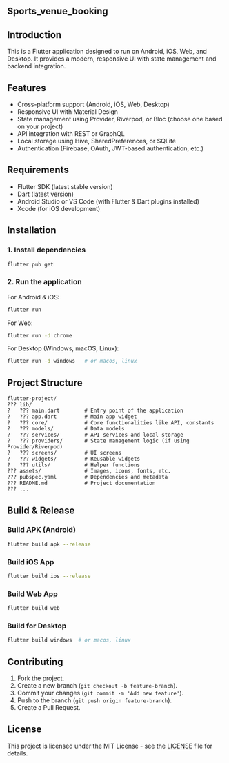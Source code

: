 ## Sports_venue_booking

## Introduction
This is a Flutter application designed to run on Android, iOS, Web, and Desktop. It provides a modern, responsive UI with state management and backend integration.

## Features
- Cross-platform support (Android, iOS, Web, Desktop)
- Responsive UI with Material Design
- State management using Provider, Riverpod, or Bloc (choose one based on your project)
- API integration with REST or GraphQL
- Local storage using Hive, SharedPreferences, or SQLite
- Authentication (Firebase, OAuth, JWT-based authentication, etc.)

## Requirements
- Flutter SDK (latest stable version)
- Dart (latest version)
- Android Studio or VS Code (with Flutter & Dart plugins installed)
- Xcode (for iOS development)

## Installation

### 1. Install dependencies
```sh
flutter pub get
```

### 2. Run the application
For Android & iOS:
```sh
flutter run
```
For Web:
```sh
flutter run -d chrome
```
For Desktop (Windows, macOS, Linux):
```sh
flutter run -d windows   # or macos, linux
```

## Project Structure
```
flutter-project/
??? lib/
?   ??? main.dart        # Entry point of the application
?   ??? app.dart         # Main app widget
?   ??? core/            # Core functionalities like API, constants
?   ??? models/          # Data models
?   ??? services/        # API services and local storage
?   ??? providers/       # State management logic (if using Provider/Riverpod)
?   ??? screens/         # UI screens
?   ??? widgets/         # Reusable widgets
?   ??? utils/           # Helper functions
??? assets/              # Images, icons, fonts, etc.
??? pubspec.yaml         # Dependencies and metadata
??? README.md            # Project documentation
??? ...
```

## Build & Release
### Build APK (Android)
```sh
flutter build apk --release
```

### Build iOS App
```sh
flutter build ios --release
```

### Build Web App
```sh
flutter build web
```

### Build for Desktop
```sh
flutter build windows  # or macos, linux
```

## Contributing
1. Fork the project.
2. Create a new branch (`git checkout -b feature-branch`).
3. Commit your changes (`git commit -m 'Add new feature'`).
4. Push to the branch (`git push origin feature-branch`).
5. Create a Pull Request.

## License
This project is licensed under the MIT License - see the [LICENSE](LICENSE) file for details.

